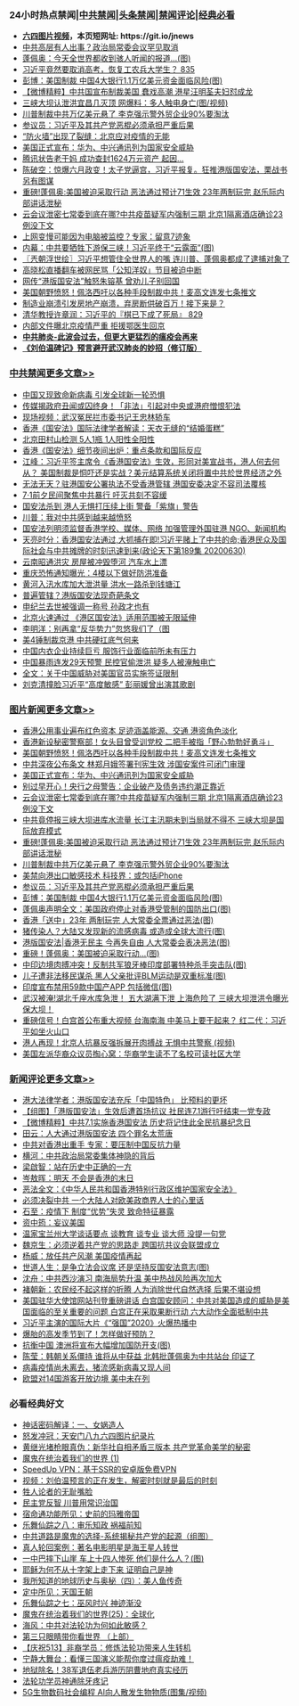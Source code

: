<div id="tt">
<h3>24小时热点禁闻|<a href="#%E4%B8%AD%E5%85%B1%E7%A6%81%E9%97%BB%E6%9B%B4%E5%A4%9A%E6%96%87%E7%AB%A0">中共禁闻</a>|<a href="#%E5%9B%BE%E7%89%87%E6%96%B0%E9%97%BB%E6%9B%B4%E5%A4%9A%E6%96%87%E7%AB%A0">头条禁闻</a>|<a href="#%E6%96%B0%E9%97%BB%E8%AF%84%E8%AE%BA%E6%9B%B4%E5%A4%9A%E6%96%87%E7%AB%A0">禁闻评论|<a href="#%E5%BF%85%E7%9C%8B%E7%BB%8F%E5%85%B8%E5%A5%BD%E6%96%87">经典必看</a></h3>
<ul>
<li><b><a href="http://d1.bdrive.tk/64.mp4" target="_blank">六四图片视频</a>，本页短网址: https://git.io/jnews</b></li>
<li><a href="https://github.com/fqnews/bnews/blob/master/cbnews/20200630/1353210.md">中共高层有人出事？政治局常委会议罕见取消</a></li>
<li><a href="https://github.com/fqnews/bnews/blob/master/cbnews/20200630/1353105.md">蓬佩奥：今天全世界都收到骇人听闻的报道...(图)</a></li>
<li><a href="https://github.com/fqnews/bnews/blob/master/bannedvideo/20200630/1353393.md">习近平竟然要取消高考，恢复工农兵大学生？ 835</a></li>
<li><a href="https://github.com/fqnews/bnews/blob/master/topimagenews/20200630/1353113.md">彭博：美国制裁 中国4大银行1.1万亿美元资金面临风险(图)</a></li>
<li><a href="https://github.com/fqnews/bnews/blob/master/comments/20200630/1353220.md">【微博精粹】中共国宣布制裁美国 蠢戏高潮 港星汪明荃夫妇怼成龙 </a></li>
<li><a href="https://github.com/fqnews/bnews/blob/master/cbnews/20200630/1353114.md">三峡大坝认泄洪宜昌几灭顶 网爆料：多人触电身亡(图/视频)</a></li>
<li><a href="https://github.com/fqnews/bnews/blob/master/topimagenews/20200630/1353366.md">川普制裁中共万亿美元悬了 李克强示警外贸企业90%要淘汰</a></li>
<li><a href="https://github.com/fqnews/bnews/blob/master/topimagenews/20200630/1353145.md">参议员：习近平及其共产党恶棍必须承担严重后果</a></li>
<li><a href="https://github.com/fqnews/bnews/blob/master/cbnews/20200701/1353700.md">“防火墙”出现了裂缝：北京应对疫情的无能</a></li>
<li><a href="https://github.com/fqnews/bnews/blob/master/topimagenews/20200701/1353682.md">美国正式宣布：华为、中兴通讯列为国家安全威胁</a></li>
<li><a href="https://github.com/fqnews/bnews/blob/master/cbnews/20200630/1353208.md">腾讯状告老干妈 成功查封1624万元资产 起因...</a></li>
<li><a href="https://github.com/fqnews/bnews/blob/master/bannedvideo/20200701/1353673.md">陈破空：惊爆六月政变！太子党逼宫，习近平报复。狂推港版国安法，栗战书另有图谋</a></li>
<li><a href="https://github.com/fqnews/bnews/blob/master/topimagenews/20200630/1353411.md">重磅!蓬佩奥:美国被迫采取行动 恶法通过预计71生效 23年两制玩完 赵乐际内部讲话泄秘</a></li>
<li><a href="https://github.com/fqnews/bnews/blob/master/topimagenews/20200630/1353509.md">云会议泄密七常委到底在哪?中共疫苗疑军内强制三期 北京1隔离酒店确诊23例没下文</a></li>
<li><a href="https://github.com/fqnews/bnews/blob/master/cnnews/20200630/1353222.md">上网变慢可能因为电脑被监控？专家：留意7迹象</a></li>
<li><a href="https://github.com/fqnews/bnews/blob/master/cbnews/20200630/1353104.md">内幕：中共要牺牲下游保三峡！习近平终于“云露面”(图)</a></li>
<li><a href="https://github.com/fqnews/bnews/blob/master/ssgc/20200701/1353667.md">〖兲朝浮世绘〗习近平想管住全世界人的嘴 连川普、蓬佩奥都成了逮捕对象了</a></li>
<li><a href="https://github.com/fqnews/bnews/blob/master/baitai/20200630/1353243.md">高晓松直播翻车被网民骂「公知洋奴」节目被迫中断</a></li>
<li><a href="https://github.com/fqnews/bnews/blob/master/cbnews/20200701/1353642.md">网传“港版国安法”触怒朱镕基 曾劝儿子别回国</a></li>
<li><a href="https://github.com/fqnews/bnews/blob/master/topimagenews/20200701/1353768.md">美国朝野愤怒！佩洛西吁以各种手段制裁中共！麦高文连发七条推文</a></li>
<li><a href="https://github.com/fqnews/bnews/blob/master/bannedvideo/20200630/1353548.md">制造业崩溃引发房地产崩溃，弃房断供破百万！接下来是？</a></li>
<li><a href="https://github.com/fqnews/bnews/blob/master/bannedvideo/20200630/1353390.md">清华教授许章润：习近平的『棋已下成了死局』 829</a></li>
<li><a href="https://github.com/fqnews/bnews/blob/master/cbnews/20200701/1353632.md">内部文件曝北京疫情严重 拒援鄂医生回京</a></li>
<li><b><a href="https://github.com/fqnews/bnews/blob/master/comments/20200211/1275071.md" target="_blank">中共肺炎-此波会过去，但更大更猛烈的瘟疫会再来</a></b></li>
<li><b><a href="https://github.com/fqnews/bnews/blob/master/comments/20200207/1272816.md" target="_blank">《刘伯温碑记》预言避开武汉肺炎的妙招（修订版）</a></b></li>
</ul>
</div>

<div class="catlist">
<h3><a href="https://github.com/fqnews/bnews/blob/master/cbnews/" target="_blank">中共禁闻</a><span><a href="https://github.com/fqnews/bnews/blob/master/cbnews/" target="_blank" rel="nofollow">更多文章>></a></span></h3>
<ul>
<li><a href="https://github.com/fqnews/bnews/blob/master/cbnews/20200701/1353884.md" target="_blank">中国又现致命新病毒 引发全球新一轮恐惧</a></li>
<li><a href="https://github.com/fqnews/bnews/blob/master/cbnews/20200701/1353875.md" target="_blank">传媒揭政府丑闻或囚终身！「非法」引起对中央或港府憎恨犯法</a></li>
<li><a href="https://github.com/fqnews/bnews/blob/master/cbnews/20200701/1353874.md" target="_blank">现场视频：武汉冤民拦市委书记王忠林轿车</a></li>
<li><a href="https://github.com/fqnews/bnews/blob/master/cbnews/20200701/1353866.md" target="_blank">香港《国安法》国际法律学者解读：天衣无缝的“结婚蛋糕”</a></li>
<li><a href="https://github.com/fqnews/bnews/blob/master/cbnews/20200701/1353863.md" target="_blank">北京田村山检测 5人1瓶 1人阳性全阳性</a></li>
<li><a href="https://github.com/fqnews/bnews/blob/master/cbnews/20200701/1353862.md" target="_blank">香港《国安法》细节夜间出炉：重点条款和国际反应</a></li>
<li><a href="https://github.com/fqnews/bnews/blob/master/cbnews/20200701/1353861.md" target="_blank">江峰：习近平签主席令《香港国安法》生效，形同对美宣战书，港人何去何从？ 美国制裁是恫吓还是实战？美元结算系统关闭将置中共於世界经济之外</a></li>
<li><a href="https://github.com/fqnews/bnews/blob/master/cbnews/20200701/1353855.md" target="_blank">无法无天？驻港国安公署执法不受香港管辖 港国安委决定不容司法覆核</a></li>
<li><a href="https://github.com/fqnews/bnews/blob/master/cbnews/20200701/1353854.md" target="_blank">7·1前夕民间聚焦中共暴行 吁灭共刻不容缓</a></li>
<li><a href="https://github.com/fqnews/bnews/blob/master/cbnews/20200701/1353851.md" target="_blank">国安法杀到 港人无惧打压续上街 警备「紫旗」警告</a></li>
<li><a href="https://github.com/fqnews/bnews/blob/master/cbnews/20200701/1353835.md" target="_blank">川普：我对中共感到越来越愤怒</a></li>
<li><a href="https://github.com/fqnews/bnews/blob/master/cbnews/20200701/1353814.md" target="_blank">国安法列明须监督香港学校、媒体、网络 加强管理外国驻港 NGO、新闻机构</a></li>
<li><a href="https://github.com/fqnews/bnews/blob/master/cbnews/20200701/1353811.md" target="_blank">天亮时分：香港国安法通过,大抓捕在即!习近平赌上了中共的命;香港民众及国际社会与中共摊牌的时刻迅速到来(政论天下第189集 20200630)</a></li>
<li><a href="https://github.com/fqnews/bnews/blob/master/cbnews/20200701/1353801.md" target="_blank">云南昭通洪灾 房屋被冲毁堕河 汽车水上漂</a></li>
<li><a href="https://github.com/fqnews/bnews/blob/master/cbnews/20200701/1353778.md" target="_blank">重庆恐怖通知曝光：4楼以下做好防洪准备</a></li>
<li><a href="https://github.com/fqnews/bnews/blob/master/cbnews/20200701/1353777.md" target="_blank">黄河入汛水库加大泄洪量 洪水一路杀到钱塘江</a></li>
<li><a href="https://github.com/fqnews/bnews/blob/master/cbnews/20200701/1353772.md" target="_blank">普遍管辖？港版国安法现奇葩条文</a></li>
<li><a href="https://github.com/fqnews/bnews/blob/master/cbnews/20200701/1353771.md" target="_blank">申纪兰去世被强调一称号 孙政才也有</a></li>
<li><a href="https://github.com/fqnews/bnews/blob/master/cbnews/20200701/1353770.md" target="_blank">北京火速通过 《港区国安法》适用范围被无限延伸</a></li>
<li><a href="https://github.com/fqnews/bnews/blob/master/cbnews/20200701/1353769.md" target="_blank">李明洋：别再拿“反华势力”忽悠我们了（图</a></li>
<li><a href="https://github.com/fqnews/bnews/blob/master/cbnews/20200701/1353762.md" target="_blank">美4锤制裁京港 中共硬扛底气何来</a></li>
<li><a href="https://github.com/fqnews/bnews/blob/master/cbnews/20200701/1353761.md" target="_blank">中国内衣企业持续巨亏 服饰行业面临前所未有压力</a></li>
<li><a href="https://github.com/fqnews/bnews/blob/master/cbnews/20200701/1353760.md" target="_blank">中国暴雨连发29天预警 民控官偷泄洪 疑多人被淹触电亡</a></li>
<li><a href="https://github.com/fqnews/bnews/blob/master/cbnews/20200701/1353751.md" target="_blank">全文：关于中国威胁对美国官员实施签证限制</a></li>
<li><a href="https://github.com/fqnews/bnews/blob/master/cbnews/20200701/1353750.md" target="_blank">刘克清撞脸习近平“高度敏感” 彭丽媛曾出演其歌剧</a></li>

</ul>
</div>
<div class="catlist">
<h3><a href="https://github.com/fqnews/bnews/blob/master/topimagenews/" target="_blank">图片新闻</a><span><a href="https://github.com/fqnews/bnews/blob/master/topimagenews/" target="_blank" rel="nofollow">更多文章>></a></span></h3>
<ul>
<li><a href="https://github.com/fqnews/bnews/blob/master/topimagenews/20200701/1353859.md" target="_blank">香港公用事业遍布红色资本 足迹涵盖能源、交通 港资角色淡化</a></li>
<li><a href="https://github.com/fqnews/bnews/blob/master/topimagenews/20200701/1353847.md" target="_blank">香港新设秘密警察部！女头目曾受训党校 二把手被指「野心勃勃好勇斗」</a></li>
<li><a href="https://github.com/fqnews/bnews/blob/master/topimagenews/20200701/1353768.md" target="_blank">美国朝野愤怒！佩洛西吁以各种手段制裁中共！麦高文连发七条推文</a></li>
<li><a href="https://github.com/fqnews/bnews/blob/master/topimagenews/20200701/1353744.md" target="_blank">中共深夜公布条文 林郑月娥签署刊宪生效 涉国安案件可闭门审理</a></li>
<li><a href="https://github.com/fqnews/bnews/blob/master/topimagenews/20200701/1353682.md" target="_blank">美国正式宣布：华为、中兴通讯列为国家安全威胁</a></li>
<li><a href="https://github.com/fqnews/bnews/blob/master/topimagenews/20200701/1353638.md" target="_blank">别过早开心！央行之母警告：企业破产及债务违约潮正靠近</a></li>
<li><a href="https://github.com/fqnews/bnews/blob/master/topimagenews/20200630/1353509.md" target="_blank">云会议泄密七常委到底在哪?中共疫苗疑军内强制三期 北京1隔离酒店确诊23例没下文</a></li>
<li><a href="https://github.com/fqnews/bnews/blob/master/topimagenews/20200630/1353508.md" target="_blank">中共竟停报三峡大坝进库水流量 长江主汛期未到当局就不得不 三峡大坝是国际放弃模式</a></li>
<li><a href="https://github.com/fqnews/bnews/blob/master/topimagenews/20200630/1353411.md" target="_blank">重磅!蓬佩奥:美国被迫采取行动 恶法通过预计71生效 23年两制玩完 赵乐际内部讲话泄秘</a></li>
<li><a href="https://github.com/fqnews/bnews/blob/master/topimagenews/20200630/1353366.md" target="_blank">川普制裁中共万亿美元悬了 李克强示警外贸企业90%要淘汰</a></li>
<li><a href="https://github.com/fqnews/bnews/blob/master/topimagenews/20200630/1353154.md" target="_blank">美禁向港出口敏感技术 科技界：或包括iPhone</a></li>
<li><a href="https://github.com/fqnews/bnews/blob/master/topimagenews/20200630/1353145.md" target="_blank">参议员：习近平及其共产党恶棍必须承担严重后果</a></li>
<li><a href="https://github.com/fqnews/bnews/blob/master/topimagenews/20200630/1353113.md" target="_blank">彭博：美国制裁 中国4大银行1.1万亿美元资金面临风险(图)</a></li>
<li><a href="https://github.com/fqnews/bnews/blob/master/topimagenews/20200630/1353103.md" target="_blank">蓬佩奥声明全文：美国政府停止对香港受管制的国防出口(图)</a></li>
<li><a href="https://github.com/fqnews/bnews/blob/master/topimagenews/20200630/1353041.md" target="_blank">香港「送中」23年 两制玩完 人大常委全票通过恶法(图)</a></li>
<li><a href="https://github.com/fqnews/bnews/blob/master/topimagenews/20200630/1353001.md" target="_blank">猪传染人？大陆又发现新的流感病毒 或造成全球大流行(图)</a></li>
<li><a href="https://github.com/fqnews/bnews/blob/master/topimagenews/20200630/1352946.md" target="_blank">港版国安法|香港无民主 今再失自由 人大常委会表决恶法(图)</a></li>
<li><a href="https://github.com/fqnews/bnews/blob/master/topimagenews/20200630/1352945.md" target="_blank">重磅！蓬佩奥：美国被迫采取行动&#8230;(图)</a></li>
<li><a href="https://github.com/fqnews/bnews/blob/master/topimagenews/20200630/1352944.md" target="_blank">中印边境肉搏冲突！反制共军狼牙棒印度部署特种杀手突击队(图)</a></li>
<li><a href="https://github.com/fqnews/bnews/blob/master/topimagenews/20200630/1352911.md" target="_blank">儿子遭非法移民谋杀 黑人父亲批评BLM运动是双重标准(图)</a></li>
<li><a href="https://github.com/fqnews/bnews/blob/master/topimagenews/20200630/1352910.md" target="_blank">印度宣布禁用59款中国产APP 包括微信(图)</a></li>
<li><a href="https://github.com/fqnews/bnews/blob/master/topimagenews/20200630/1352741.md" target="_blank">武汉被淹!湖北千座水库急泄！ 五大湖满下泄 上海危险了 三峡大坝泄洪令曝光 保大坝！</a></li>
<li><a href="https://github.com/fqnews/bnews/blob/master/topimagenews/20200630/1352740.md" target="_blank">重磅信号！白宫首公布重大视频 台海南海 中美马上要干起来？ 红二代：习近平如坐火山口</a></li>
<li><a href="https://github.com/fqnews/bnews/blob/master/topimagenews/20200630/1352739.md" target="_blank">港人再现！北京人抗暴反强拆展开肉搏战 无惧中共警察 (视频)</a></li>
<li><a href="https://github.com/fqnews/bnews/blob/master/topimagenews/20200630/1352738.md" target="_blank">美国左派华裔众议员掏心窝：华裔学生读不了名校可读社区大学</a></li>

</ul>
</div>
<div class="catlist">
<h3><a href="https://github.com/fqnews/bnews/blob/master/comments/" target="_blank">新闻评论</a><span><a href="https://github.com/fqnews/bnews/blob/master/comments/" target="_blank" rel="nofollow">更多文章>></a></span></h3>
<ul>
<li><a href="https://github.com/fqnews/bnews/blob/master/comments/20200701/1353877.md" target="_blank">港大法律学者：港版国安法充斥「中国特色」 比预料的更坏</a></li>
<li><a href="https://github.com/fqnews/bnews/blob/master/comments/20200701/1353853.md" target="_blank">【组图】「港版国安法」生效后遭首场抗议 社民连7.1游行吁结束一党专政</a></li>
<li><a href="https://github.com/fqnews/bnews/blob/master/comments/20200701/1353844.md" target="_blank">【微博精粹】中共7.1实施香港国安法 历史将记住此全民抗暴纪念日</a></li>
<li><a href="https://github.com/fqnews/bnews/blob/master/comments/20200701/1353843.md" target="_blank">田云：人大通过港版国安法 四个罪名太荒唐</a></li>
<li><a href="https://github.com/fqnews/bnews/blob/master/comments/20200701/1353832.md" target="_blank">中共对香港出重手  专家：要压制中国反抗力量</a></li>
<li><a href="https://github.com/fqnews/bnews/blob/master/comments/20200701/1353824.md" target="_blank">横河：中共政治局常委集体神隐的背后</a></li>
<li><a href="https://github.com/fqnews/bnews/blob/master/comments/20200701/1353823.md" target="_blank">梁啟智：站在历史中正确的一方</a></li>
<li><a href="https://github.com/fqnews/bnews/blob/master/comments/20200701/1353822.md" target="_blank">岑敖晖：明天 不会是香港的末日</a></li>
<li><a href="https://github.com/fqnews/bnews/blob/master/comments/20200701/1353821.md" target="_blank">恶法全文：《中华人民共和国香港特别行政区维护国家安全法》</a></li>
<li><a href="https://github.com/fqnews/bnews/blob/master/comments/20200701/1353820.md" target="_blank">必须决裂中共 一个大陆人对欧美政商界人士的心里话</a></li>
<li><a href="https://github.com/fqnews/bnews/blob/master/comments/20200701/1353819.md" target="_blank">石至：疫情下 制度“优势”失灵 致命特征暴露</a></li>
<li><a href="https://github.com/fqnews/bnews/blob/master/comments/20200701/1353795.md" target="_blank">资中筠：妄议美国</a></li>
<li><a href="https://github.com/fqnews/bnews/blob/master/comments/20200701/1353788.md" target="_blank">温家宝兰州大学谈话要点 谈教育 谈专业 谈大师 没提一句党</a></li>
<li><a href="https://github.com/fqnews/bnews/blob/master/comments/20200701/1353787.md" target="_blank">魏京生：必须逆着共产党的思路走 跨国抗共议会联盟成立</a></li>
<li><a href="https://github.com/fqnews/bnews/blob/master/comments/20200701/1353786.md" target="_blank">杨威：放任共产风潮 美国疫情再起</a></li>
<li><a href="https://github.com/fqnews/bnews/blob/master/comments/20200701/1353776.md" target="_blank">世道人生：是争立法会议席 还是坚持反国安法意志(图)</a></li>
<li><a href="https://github.com/fqnews/bnews/blob/master/comments/20200701/1353774.md" target="_blank">沈舟：中共西沙演习 南海局势升温 美中热战风险再次加大</a></li>
<li><a href="https://github.com/fqnews/bnews/blob/master/comments/20200701/1353763.md" target="_blank">褚朝新：农民经不起这样的折腾 人为消除世代自然选择 后果不堪设想</a></li>
<li><a href="https://github.com/fqnews/bnews/blob/master/comments/20200701/1353757.md" target="_blank">美国驻华大使馆网站刊登重磅讲话 白宫国安顾问：中共对美国造成的威胁是美国面临的至关重要的问题 白宫正在采取果断行动 六大动作全面抵制中共</a></li>
<li><a href="https://github.com/fqnews/bnews/blob/master/comments/20200701/1353756.md" target="_blank">习近平主演的国际大片《“强国”2020》火爆热播中</a></li>
<li><a href="https://github.com/fqnews/bnews/blob/master/comments/20200701/1353747.md" target="_blank">爆胎的高发季节到了！怎样做好预防？</a></li>
<li><a href="https://github.com/fqnews/bnews/blob/master/comments/20200701/1353743.md" target="_blank">抗衡中国 澳洲将宣布大幅增加国防开支(图)</a></li>
<li><a href="https://github.com/fqnews/bnews/blob/master/comments/20200701/1353741.md" target="_blank">陈莹：韩朝关系僵持 谁将从中获益 北韩批蓬佩奥为中共站台 印证了</a></li>
<li><a href="https://github.com/fqnews/bnews/blob/master/comments/20200701/1353737.md" target="_blank">病毒疫情尚未离去，猪流感新病毒又现人间</a></li>
<li><a href="https://github.com/fqnews/bnews/blob/master/comments/20200701/1353733.md" target="_blank">欧盟对14国游客开放边境 美中未在列</a></li>

</ul>
</div>

<div class="catlist">
<h3>必看经典好文</h3>
<ul>
<li><a href="https://github.com/fqnews/bnews/blob/master/comments/20200609/1342224.md" target="_blank">神话密码解译：一、女娲造人</a></li>
<li><a href="https://github.com/fqnews/bnews/blob/master/comments/20200604/783200.md" target="_blank">怒发冲冠：天安门八九六四图片纪录片</a></li>
<li><a href="https://github.com/fqnews/bnews/blob/master/lifebaike/20180921/1001174.md" target="_blank">黄继光堵枪眼真伪：新华社自相矛盾三版本 共产党革命美学的秘密</a></li>
<li><a href="https://github.com/fqnews/bnews/blob/master/topimagenews/20180519/944624.md" target="_blank">魔鬼在统治着我们的世界 (1)</a></li>
<li><a href="https://github.com/fqnews/bnews/blob/master/cbnews/20191226/1241739.md" target="_blank">SpeedUp VPN：基于SSR的安卓版免费VPN</a></li>
<li><a href="https://github.com/fqnews/bnews/blob/master/comments/20200628/1351782.md" target="_blank">视频：刘伯温预言的正在发生，解密时刻就是最后的时刻</a></li>
<li><a href="https://github.com/fqnews/bnews/blob/master/comments/20200606/783250.md" target="_blank">牲人论者的无耻嘴脸</a></li>
<li><a href="https://github.com/fqnews/bnews/blob/master/comments/20200621/1348236.md" target="_blank">民主党反智 川普用常识治国</a></li>
<li><a href="https://github.com/fqnews/bnews/blob/master/cbnews/20180711/970353.md" target="_blank">宿命通功能所见：史前的玛雅帝国</a></li>
<li><a href="https://github.com/fqnews/bnews/blob/master/tculture/20170717/792953.md" target="_blank">乐舞仙踪之八：审乐知政 祸福前知</a></li>
<li><a href="https://github.com/fqnews/bnews/blob/master/comments/20181209/1044543.md" target="_blank">中共道路是魔鬼的选择-系统揭秘共产党的起源（组图）</a></li>
<li><a href="https://github.com/fqnews/bnews/blob/master/comments/20200523/1332915.md" target="_blank">真人轮回案例：著名电影明星是海王星人转世</a></li>
<li><a href="https://github.com/fqnews/bnews/blob/master/cbnews/20200611/1343057.md" target="_blank">一中巴摔下山崖 车上十四人惨死 他们是什么人？(图)</a></li>
<li><a href="https://github.com/fqnews/bnews/blob/master/ccpdope/20190803/1168965.md" target="_blank">耶稣为何不从十字架上走下来 证明自己是神</a></li>
<li><a href="https://github.com/fqnews/bnews/blob/master/tculture/xiulian/20170729/799172.md" target="_blank">我所知道的地球历史与奥秘（四）：美人鱼传奇</a></li>
<li><a href="https://github.com/fqnews/bnews/blob/master/tculture/xiulian/20151111/470021.md" target="_blank">定中所见：天国王朝</a></li>
<li><a href="https://github.com/fqnews/bnews/blob/master/tculture/20190101/792550.md" target="_blank">乐舞仙踪之七：巫风时兴 神迹渐没</a></li>
<li><a href="https://github.com/fqnews/bnews/blob/master/comments/20181017/1014654.md" target="_blank">魔鬼在统治着我们的世界(25)：全球化</a></li>
<li><a href="https://github.com/fqnews/bnews/blob/master/comments/20191218/1228234.md" target="_blank">海风：中共对法轮功为何如此敏感？</a></li>
<li><a href="https://github.com/fqnews/bnews/blob/master/comments/20200426/1319648.md" target="_blank">第三只眼睛带你看世界 （上部）</a></li>
<li><a href="https://github.com/fqnews/bnews/blob/master/cbnews/20200518/1330564.md" target="_blank">【庆祝513】非裔学员：修炼法轮功带来人生转机</a></li>
<li><a href="https://github.com/fqnews/bnews/blob/master/comments/20200527/1273654.md" target="_blank">宁静大舞台：看懂三国演义能帮你度过瘟疫劫难！</a></li>
<li><a href="https://github.com/fqnews/bnews/blob/master/cbnews/20200531/1337381.md" target="_blank">地狱除名！38军退伍老兵游历阴曹地府真实经历</a></li>
<li><a href="https://github.com/fqnews/bnews/blob/master/health/20170626/780263.md" target="_blank">法轮功学员神通除牙疼记</a></li>
<li><a href="https://github.com/fqnews/bnews/blob/master/topimagenews/20200527/1335347.md" target="_blank">5G生物数码社会编程 AI向人散发生物物质(图集/视频)</a></li>

</ul>
</div>